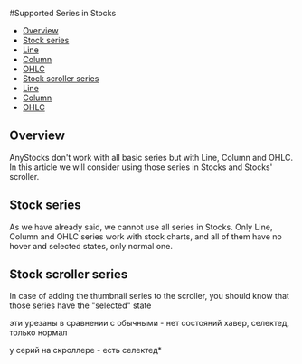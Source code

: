 #Supported Series in Stocks

* [Overview](#overview)
* [Stock series](#stock_series)
 * [Line](#line)
 * [Column](#column)
 * [OHLC](#ohlc)
* [Stock scroller series](#stock_scroller_series)
 * [Line](#line_2)
 * [Column](#column_2)
 * [OHLC](#ohlc_2)


## Overview

AnyStocks don't work with all basic series but with Line, Column and OHLC. In this article we will consider using those series in Stocks and Stocks' scroller.

## Stock series

As we have already said, we cannot use all series in Stocks. Only Line, Column and OHLC series work with stock charts, and all of them have no hover and selected states, only normal one.




## Stock scroller series

In case of adding the thumbnail series to the scroller, you should know that those series have the "selected" state

эти урезаны в сравнении с обычными - нет состояний хавер, селектед, только нормал

у серий на скроллере - есть селектед*